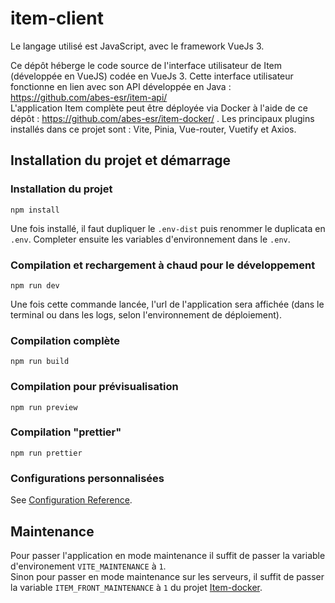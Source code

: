 # item-client

Le langage utilisé est JavaScript, avec le framework VueJs 3.

Ce dépôt héberge le code source de l'interface utilisateur de Item (développée en VueJS) codée en VueJs 3.
Cette interface utilisateur fonctionne en lien avec son API développée en Java : https://github.com/abes-esr/item-api/  
L'application Item complète peut être déployée via Docker à l'aide de ce
dépôt : https://github.com/abes-esr/item-docker/ .
Les principaux plugins installés dans ce projet sont : Vite, Pinia, Vue-router, Vuetify et Axios.

## Installation du projet et démarrage

### Installation du projet

```
npm install
```

Une fois installé, il faut dupliquer le ``.env-dist`` puis renommer le duplicata en ``.env``. Completer ensuite les
variables d'environnement dans le ``.env``.

### Compilation et rechargement à chaud pour le développement

```
npm run dev
```

Une fois cette commande lancée, l'url de l'application sera affichée (dans le terminal ou dans les logs, selon
l'environnement de déploiement).

### Compilation complète

```
npm run build
```

### Compilation pour prévisualisation

```
npm run preview
```

### Compilation "prettier"

```
npm run prettier
```

### Configurations personnalisées

See [Configuration Reference](https://cli.vuejs.org/config/).

## Maintenance

Pour passer l'application en mode maintenance il suffit de passer la variable d'environement `VITE_MAINTENANCE` à
`1`.  
Sinon pour passer en mode maintenance sur les serveurs, il suffit de passer la variable `ITEM_FRONT_MAINTENANCE` à `1`
du projet [Item-docker](https://github.com/abes-esr/item-docker).
